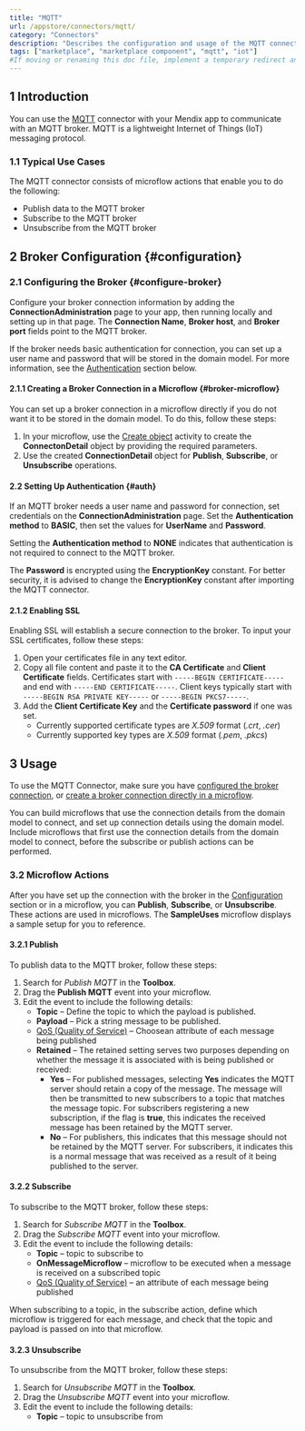 ```yaml
---
title: "MQTT"
url: /appstore/connectors/mqtt/
category: "Connectors"
description: "Describes the configuration and usage of the MQTT connector, which is available in the Mendix Marketplace."
tags: ["marketplace", "marketplace component", "mqtt", "iot"]
#If moving or renaming this doc file, implement a temporary redirect and let the respective team know they should update the URL in the product. See Mapping to Products for more details. 
---
```


## 1 Introduction

You can use the [MQTT](https://marketplace.mendix.com/link/component/119508) connector with your Mendix app to communicate with an MQTT broker. MQTT is a lightweight Internet of Things (IoT) messaging protocol. 

### 1.1 Typical Use Cases

The MQTT connector consists of microflow actions that enable you to do the following:

* Publish data to the MQTT broker
* Subscribe to the MQTT broker 
* Unsubscribe from the MQTT broker


## 2 Broker Configuration {#configuration}

### 2.1 Configuring the Broker {#configure-broker}

Configure your broker connection information by adding the **ConnectionAdministration** page to your app, then running locally and setting up in that page. The **Connection Name**, **Broker host**, and **Broker port** fields point to the MQTT broker. 

If the broker needs basic authentication for connection, you can set up a user name and password that will be stored in the domain model. For more information, see the [Authentication](#auth) section below.

#### 2.1.1 Creating a Broker Connection in a Microflow {#broker-microflow}

You can set up a broker connection in a microflow directly if you do not want it to be stored in the domain model. To do this, follow these steps:

1. In your microflow, use the [Create object](/refguide/create-object/) activity to create the **ConnectonDetail** object by providing the required parameters.
2. Use the created **ConnectionDetail** object for **Publish**, **Subscribe**, or **Unsubscribe** operations.

#### 2.2 Setting Up Authentication {#auth}

If an MQTT broker needs a user name and password for connection, set credentials on the **ConnectionAdministration** page. Set the **Authentication method** to **BASIC**, then set the values for **UserName** and **Password**.

Setting the **Authentication method** to **NONE** indicates that authentication is not required to connect to the MQTT broker. 

The **Password** is encrypted using the **EncryptionKey** constant. For better security, it is advised to change the **EncryptionKey** constant after importing the MQTT connector.

#### 2.1.2 Enabling SSL

Enabling SSL will establish a secure connection to the broker. To input your SSL certificates, follow these steps:

1. Open your certificates file in any text editor. 
2. Copy all file content and paste it to the **CA Certificate** and **Client Certificate** fields. Certificates start with `-----BEGIN CERTIFICATE-----` and end with `-----END CERTIFICATE-----`. Client keys typically start with `-----BEGIN RSA PRIVATE KEY-----` or `-----BEGIN PKCS7-----`.
3. Add the **Client Certificate Key** and the **Certificate password** if one was set.
    * Currently supported certificate types are *X.509* format (*.crt*, *.cer*)
    * Currently supported key types are *X.509* format (*.pem*, *.pkcs*)

## 3 Usage

To use the MQTT Connector, make sure you have [configured the broker connection](#configure-broker), or [create a broker connection directly in a microflow](#broker-microflow). 

You can build microflows that use the connection details from the domain model to connect, and set up connection details using the domain model. Include microflows that first use the connection details from the domain model to connect, before the subscribe or publish actions can be performed.

### 3.2 Microflow Actions

After you have set up the connection with the broker in the [Configuration](#configuration) section or in a microflow, you can **Publish**, **Subscribe**, or **Unsubscribe**. These actions are used in microflows. The **SampleUses** microflow displays a sample setup for you to reference.

#### 3.2.1 Publish

To publish data to the MQTT broker, follow these steps:

1. Search for *Publish MQTT* in the **Toolbox**.
2. Drag the **Publish MQTT** event into your microflow.
3. Edit the event to include the following details:
    * **Topic** – Define the topic to which the payload is published.
    * **Payload** – Pick a string message to be published.
    * [QoS (Quality of Service)](https://www.eclipse.org/paho/files/mqttdoc/MQTTClient/html/qos.html) – Choosean attribute of each message being published
    * **Retained** – The retained setting serves two purposes depending on whether the message it is associated with is being published or received:
        * **Yes** – For published messages, selecting **Yes** indicates  the MQTT server should retain a copy of the message. The message will then be transmitted to new subscribers to a topic that matches the message topic. For subscribers registering a new subscription, if the flag is **true**, this indicates the received message has been retained by the MQTT server.
        *  **No** – For publishers, this indicates that this message should not be retained by the MQTT server. For subscribers, it indicates this is a normal message that was received as a result of it being published to the server.

#### 3.2.2 Subscribe

To subscribe to the MQTT broker, follow these steps:

1. Search for *Subscribe MQTT* in the **Toolbox**.
2. Drag the *Subscribe MQTT* event into your microflow.
3. Edit the event to include the following details:
    * **Topic** – topic to subscribe to
    * **OnMessageMicroflow** – microflow to be executed when a message is received on a subscribed topic
    * [QoS (Quality of Service)](https://www.eclipse.org/paho/files/mqttdoc/MQTTClient/html/qos.html) – an attribute of each message being published

When subscribing to a topic, in the subscribe action, define which microflow is triggered for each message, and check that the topic and payload is passed on into that microflow.

#### 3.2.3 Unsubscribe

To unsubscribe from the MQTT broker, follow these steps:

1. Search for *Unsubscribe MQTT* in the **Toolbox**.
2. Drag the *Unsubscribe MQTT* event into your microflow.
3. Edit the event to include the following details:
    * **Topic** – topic to unsubscribe from
